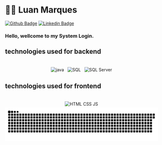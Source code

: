 # :man_technologist: Luan Marques

[![Github Badge](https://img.shields.io/badge/-Github-000?style=flat-square&logo=Github&logoColor=white&link=https:https://github.com/LuanMaqs)](https://github.com/LuanMaqs)
[![Linkedin Badge](https://img.shields.io/badge/-LinkedIn-blue?style=flat-square&logo=Linkedin&logoColor=white&link=https:https://www.linkedin.com/in/luanmarques006/)](https://www.linkedin.com/in/luanmarques006/)

### Hello, wellcome to my System Login.

 ## technologies used for backend
<div align="center">
 <br>
<img src="https://img.shields.io/badge/Java-F80000?style=for-the-badge&logo=java&logoColor=white" alt="java" style="vertical-align:top; margin:4px; width:100px ">
<img src="https://img.shields.io/badge/SQL-00000F?style=for-the-badge&logo=sqlite&logoColor=white" alt="SQL" style="vertical-align:top; margin:4px; width:150px">
  <img src="https://adevait.com/_next/image?url=https%3A%2F%2Fstatic.adevait.com%2F2022%2F09%2FSpring-Boot-3.0-Expectations-and-Preparation-%E2%80%93-1-768x401.jpg&w=3840&q=100" alt="SQL Server" style="vertical-align:top; margin:4px; width:100px">
<br>
</div>

 ## technologies used for frontend
<div align="center">
 <br>
<img src="https://static.vecteezy.com/system/resources/previews/011/260/238/non_2x/html5-css3-js-icon-set-web-development-logo-icon-set-of-html-css-and-javascript-programming-symbol-free-vector.jpg" alt="HTML CSS JS" style="vertical-align:top; margin:4px; width:190px ">
<br>
</div>



<picture>
  <source media="(prefers-color-scheme: dark)" srcset="https://raw.githubusercontent.com/LuanMaqs/LuanMaqs/output/github-contribution-grid-snake-dark.svg">
  <source media="(prefers-color-scheme: light)" srcset="https://raw.githubusercontent.com/LuanMaqs/LuanMaqs/output/github-contribution-grid-snake.svg">
  <img alt="github contribution grid snake animation" src="https://raw.githubusercontent.com/LuanMaqs/LuanMaqs/output/github-contribution-grid-snake.svg">
</picture>

<br>
</div>
